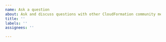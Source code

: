 ```yaml
---
name: Ask a question
about: Ask and discuss questions with other CloudFormation community members
title: ''
labels: ''
assignees: ''

---
```



